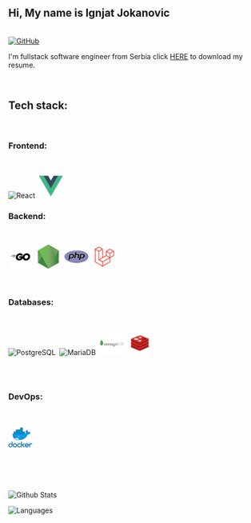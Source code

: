 ## Hi, My name is Ignjat Jokanovic

<br/>
<a href="https://github.com/p3ps1-man"><img src="https://img.shields.io/github/followers/p3ps1-man.svg?label=GitHub&style=social" alt="GitHub"></a>
<br/>

<p>I'm fullstack software engineer from Serbia click <a href="https://github.com/p3ps1-man/resume/blob/main/CV.pdf">HERE</a> to download my resume.</p>

<!--- - 🏢 I'm currently working as a Software Engineer at [NanoInteractive](https://github.com/nano-interactive) -->

<br>

## Tech stack:

<br/>

### Frontend:

<br/>

<img alt="React" width="48px" src="https://upload.wikimedia.org/wikipedia/commons/thumb/a/a7/React-icon.svg/2300px-React-icon.svg.png" />&nbsp;
<img alt="Vue" width="48px" src="https://raw.githubusercontent.com/github/explore/80688e429a7d4ef2fca1e82350fe8e3517d3494d/topics/vue/vue.png" />&nbsp;

### Backend:

<br/>

<img alt="Golang" width="48px" src="https://raw.githubusercontent.com/github/explore/80688e429a7d4ef2fca1e82350fe8e3517d3494d/topics/go/go.png" />&nbsp;
<img alt="Node.JS" width="48px" src="https://raw.githubusercontent.com/github/explore/80688e429a7d4ef2fca1e82350fe8e3517d3494d/topics/nodejs/nodejs.png" />&nbsp;
<img alt="PHP" width="48px" src="https://raw.githubusercontent.com/github/explore/ccc16358ac4530c6a69b1b80c7223cd2744dea83/topics/php/php.png" />&nbsp;
<img alt="Laravel" width="48px" src="https://raw.githubusercontent.com/github/explore/56a826d05cf762b2b50ecbe7d492a839b04f3fbf/topics/laravel/laravel.png" />&nbsp;

<br/>

### Databases:

<br/>

<img alt="PostgreSQL" width="48px" src="https://avatars0.githubusercontent.com/u/177543?s=200&v=4" />&nbsp;
<img alt="MariaDB" width="48px" src="https://avatars0.githubusercontent.com/mariadb" />&nbsp;
<img alt="MongoDB" width="48px" src="https://raw.githubusercontent.com/github/explore/80688e429a7d4ef2fca1e82350fe8e3517d3494d/topics/mongodb/mongodb.png" />&nbsp;
<img alt="Redis" width="48px" src="https://raw.githubusercontent.com/github/explore/80688e429a7d4ef2fca1e82350fe8e3517d3494d/topics/redis/redis.png" />&nbsp;&nbsp;

<br/>
<br/>

### DevOps:

<br/>

<img alt="Docker" width="48px" src="https://raw.githubusercontent.com/github/explore/80688e429a7d4ef2fca1e82350fe8e3517d3494d/topics/docker/docker.png" />&nbsp;


<br/>
<br/>


<br>

![Github Stats](https://github-readme-stats.vercel.app/api?username=p3ps1-man&count_private=true&show_icons=true&theme=dark&line_height=27)

![Languages](https://github-readme-stats.vercel.app/api/top-langs/?username=p3ps1-man&hide=css,java,html&theme=dark)
